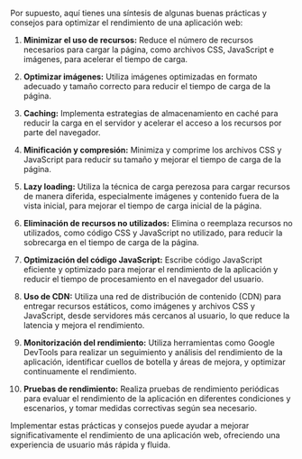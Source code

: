 Por supuesto, aquí tienes una síntesis de algunas buenas prácticas y consejos para optimizar el rendimiento de una aplicación web:

1. **Minimizar el uso de recursos:** Reduce el número de recursos necesarios para cargar la página, como archivos CSS, JavaScript e imágenes, para acelerar el tiempo de carga.
   
2. **Optimizar imágenes:** Utiliza imágenes optimizadas en formato adecuado y tamaño correcto para reducir el tiempo de carga de la página.

3. **Caching:** Implementa estrategias de almacenamiento en caché para reducir la carga en el servidor y acelerar el acceso a los recursos por parte del navegador.

4. **Minificación y compresión:** Minimiza y comprime los archivos CSS y JavaScript para reducir su tamaño y mejorar el tiempo de carga de la página.

5. **Lazy loading:** Utiliza la técnica de carga perezosa para cargar recursos de manera diferida, especialmente imágenes y contenido fuera de la vista inicial, para mejorar el tiempo de carga inicial de la página.

6. **Eliminación de recursos no utilizados:** Elimina o reemplaza recursos no utilizados, como código CSS y JavaScript no utilizado, para reducir la sobrecarga en el tiempo de carga de la página.

7. **Optimización del código JavaScript:** Escribe código JavaScript eficiente y optimizado para mejorar el rendimiento de la aplicación y reducir el tiempo de procesamiento en el navegador del usuario.

8. **Uso de CDN:** Utiliza una red de distribución de contenido (CDN) para entregar recursos estáticos, como imágenes y archivos CSS y JavaScript, desde servidores más cercanos al usuario, lo que reduce la latencia y mejora el rendimiento.

9. **Monitorización del rendimiento:** Utiliza herramientas como Google DevTools para realizar un seguimiento y análisis del rendimiento de la aplicación, identificar cuellos de botella y áreas de mejora, y optimizar continuamente el rendimiento.

10. **Pruebas de rendimiento:** Realiza pruebas de rendimiento periódicas para evaluar el rendimiento de la aplicación en diferentes condiciones y escenarios, y tomar medidas correctivas según sea necesario.

Implementar estas prácticas y consejos puede ayudar a mejorar significativamente el rendimiento de una aplicación web, ofreciendo una experiencia de usuario más rápida y fluida.